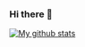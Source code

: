 ### Hi there 👋

<!--
**Tim-eyes/Tim-eyes** is a ✨ _special_ ✨ repository because its `README.md` (this file) appears on your GitHub profile.

Here are some ideas to get you started:

- 🔭 I’m currently working on ...
- 🌱 I’m currently learning ...
- 👯 I’m looking to collaborate on ...
- 🤔 I’m looking for help with ...
- 💬 Ask me about ...
- 📫 How to reach me: ...
- 😄 Pronouns: ...
- ⚡ Fun fact: ...
-->
[![My github stats](https://github-readme-stats.vercel.app/api?username=Tim-eyes?theme=synthwave)](https://github.com/Tim-eyes/github-readme-stats)
